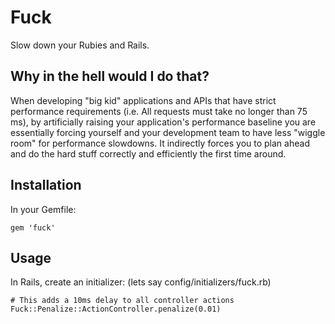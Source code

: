 # Fuck

Slow down your Rubies and Rails.

## Why in the hell would I do that?

When developing "big kid" applications and APIs that have strict performance requirements (i.e. All requests must take no longer than 75 ms), by artificially raising your application's performance baseline you are essentially forcing yourself and your development team to have less "wiggle room" for performance slowdowns. It indirectly forces you to plan ahead and do the hard stuff correctly and efficiently the first time around.

## Installation

In your Gemfile:

    gem 'fuck'

## Usage

In Rails, create an initializer: (lets say config/initializers/fuck.rb)

    # This adds a 10ms delay to all controller actions
    Fuck::Penalize::ActionController.penalize(0.01)
